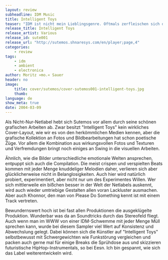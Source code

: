 ```yaml
---
layout: review
subheadline: IDM Music
title: Intelligent Toys
teaser: "IDM ist nicht mein Lieblingsgenre. Oftmals zerfleischen sich die Tracks wie ein Psychopath seinen eigenen Körper. Oder die melodischen Ergüsse fühlen sich an wie klebrige Zuckerberge ohne Konturen und zuviel Kunstfarbe. Die neue Compilation des jungen lithauischen Labels Sutemos umschifft jedoch gekonnt diese Riffe."
release_title: Intelligent Toys
release_artist: Various
release_id: sute001
release_url: "http://sutemos.shnaresys.com/en/player;page,4"
categories:
    - review
tags:
    - idm
    - ambient
    - electronica
author: Moritz »mo.« Sauer
header: no
image:
    title: cover/sutemos/cover-sutemos001-intelligent-toys.jpg
    thumb:
language: de
show_meta: true
date: 2004-03-09
---
```

Als Nicht-Nur-Netlabel hebt sich Sutemos vor allem durch seine schönen grafischen Arbeiten ab. Zwar besitzt "Intelligent Toys" kein wirkliches Cover-Layout, wie wir es von den herkömmlichen Medien kennen, aber die grafische Kollektion an Fotos und Bildbearbeitungen hat schon poetische Züge. Vor allem die Kombination aus wirkungsvollen Fotos und Texturen und Verfremdungen bringt noch einiges an Swing in die visuellen Arbeiten.

Ähnlich, wie die Bilder unterschiedliche emotionale Welten ansprechen, entpuppt sich auch die Compilation. Die meist crispen und verspielten Beats kommen mit jeder Menge knuddeliger Melodien daher, verlieren sich aber glücklicherweise nicht in Belanglosigkeiten. Auch hier wird natürlich probiert, experimentiert, aber nicht nur um des Experimentes Willen. Wer sich mittlerweile ein bißchen besser in der Welt der Netlabels auskennt, wird auch wieder umtriebige Gestalten allen voran Lackluster ausmachen. Aber auch Khonnor, den man von Please Do Something kennt ist mit einem Track vertreten.

Bewundernswert hoch ist bei fast allen Produktionen die ausgeklügelte Produktion. Wunderbar was da an Soundtricks durch das Stereofeld fliegt. Auch wenn man im WWW von einer IDM-Schwemme mit jeder Menge Müll sprechen kann, wurde bei diesem Sampler viel Wert auf Konsistenz und Abwechslung gelegt. Dabei können sich die Künstler auf "Intelligent Toys" selbstbewusst mit Schwergewichten wie Funkstörung vergleichen und packen auch gerne mal für einige Breaks die Sprühdose aus und skizzieren futuristische HipHop-Instrumentals, so bei Eesn. Ich bin gespannt, wie sich das Label weiterentwickeln wird.
